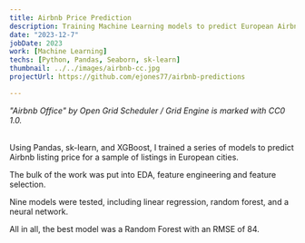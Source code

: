```yaml
---
title: Airbnb Price Prediction
description: Training Machine Learning models to predict European Airbnb listing prices.
date: "2023-12-7"
jobDate: 2023
work: [Machine Learning]
techs: [Python, Pandas, Seaborn, sk-learn]
thumbnail: ../../images/airbnb-cc.jpg
projectUrl: https://github.com/ejones77/airbnb-predictions

---
```

*"Airbnb Office" by Open Grid Scheduler / Grid Engine is marked with CC0 1.0.* <br><br>

Using Pandas, sk-learn, and XGBoost, I trained a series of models to predict Airbnb listing price for a sample of listings in European cities. 

The bulk of the work was put into EDA, feature engineering and feature selection. 

Nine models were tested, including linear regression, random forest, and a neural network.

All in all, the best model was a Random Forest with an RMSE of 84. 


<!---
Here are some charts from that project: <br><br>

<img class="image-chart" src="../../charts/airbnb-eda.png" alt="Exploring initial features between European cities." width="1586" height="800">

<br>
---
<br>

<img class="image-chart" src="../../charts/airbnb-dist.png" alt="Performing transformations on continuous features." width="1586" height="800">

<br>
---
<br>

<img class="image-chart" src="../../charts/airbnb-models.png" alt="Final results from machine learning models trained" width="800" height="550" style="object-fit: cover; padding: 0; border: none; overflow: visible;">

-->